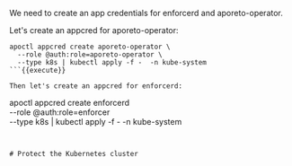 We need to create an app credentials for
enforcerd and aporeto-operator.

Let's create an appcred for aporeto-operator:

```
apoctl appcred create aporeto-operator \
  --role @auth:role=aporeto-operator \
  --type k8s | kubectl apply -f -  -n kube-system
```{{execute}}

Then let's create an appcred for enforcerd:

```
apoctl appcred create enforcerd \
  --role @auth:role=enforcer \
  --type k8s | kubectl apply -f -  -n kube-system
```{{execute}}


# Protect the Kubernetes cluster
